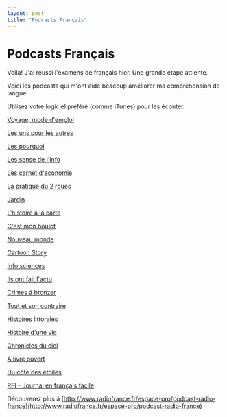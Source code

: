 ```yaml
---
layout: post
title: "Podcasts Français"
---
```

Podcasts Français
===

Voila! J'ai réussi l'examens de français hier. Une grande étape attiente.

Voici les podcasts qui m'ont aidé beacoup améliorer ma compréhension de langue.

Utilisez votre logiciel préféré (comme iTunes) pour les écouter.

[Voyage, mode d'emploi](http://radiofrance-podcast.net/podcast09/rss_11645.xml) 

[Les uns pour les autres](http://radiofrance-podcast.net/podcast09/rss_12676.xml)

[Les pourquoi](http://radiofrance-podcast.net/podcast09/rss_11584.xml)

[Les sense de l'info](http://radiofrance-podcast.net/podcast09/rss_10586.xml)

[Les carnet d'economie](http://radiofrance-podcast.net/podcast09/rss_12576.xml)

[La pratique du 2 roues](http://radiofrance-podcast.net/podcast09/rss_11603.xml)

[Jardin](http://radiofrance-podcast.net/podcast09/rss_11602.xml)

[L'histoire á la carte](http://radiofrance-podcast.net/podcast09/rss_13814.xml)

[C'est mon boulot](http://radiofrance-podcast.net/podcast09/rss_11617.xml)

[Nouveau monde](http://radiofrance-podcast.net/podcast09/rss_18998.xml)

[Cartoon Story](http://radiofrance-podcast.net/podcast09/rss_13819.xml)

[Info sciences](http://radiofrance-podcast.net/podcast09/rss_11074.xml)

[Ils ont fait l'actu](http://radiofrance-podcast.net/podcast09/rss_13824.xml)

[Crimes á bronzer](http://radiofrance-podcast.net/podcast09/rss_13789.xml)

[Tout et son contraire](http://radiofrance-podcast.net/podcast09/rss_11171.xml)

[Histoires littorales](http://radiofrance-podcast.net/podcast09/rss_12453.xml)

[Histoire d'une vie](http://radiofrance-podcast.net/podcast09/rss_13821.xml)

[Chronicles du ciel](http://radiofrance-podcast.net/podcast09/rss_18996.xml)

[A livre ouvert](http://radiofrance-podcast.net/podcast09/rss_11591.xml)

[Du côté des étoiles](http://radiofrance-podcast.net/podcast09/rss_11584.xml)

[RFI - Journal en français facile](http://www1.rfi.fr/radiofr/podcast/journalFrancaisFacile.asp)

Découverez plus á [http://www.radiofrance.fr/espace-pro/podcast-radio-france](http://www.radiofrance.fr/espace-pro/podcast-radio-france)

